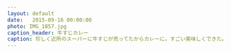 ```yaml
---
layout: default
date:   2015-09-16 00:00:00
photo: IMG_1857.jpg
caption_header: 牛すじカレー
caption: 珍しく近所のスーパーに牛すじが売ってたからカレーに。すごい美味しくできた。ポイントはしっかり炒めた玉ねぎと牛すじのスープ。
---
```

